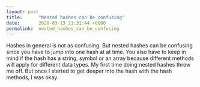 ```yaml
---
layout: post
title:      "Nested hashes can be confusing"
date:       2020-03-13 21:31:44 +0000
permalink:  nested_hashes_can_be_confusing
---
```



Hashes in general is not as confusing. But nested hashes can be confusing since you have to jump into one hash at at time. You also have to keep in mind if the hash has a string, symbol or an array because different methods will apply for different data types. My first time doing nested hashes threw me off. But once I started to get deeper into the hash with the hash methods, I was okay.
